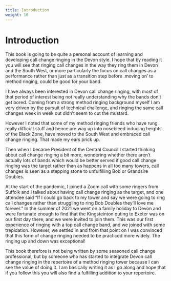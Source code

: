 ```yaml
---
title: Introduction
weight: 10
---
```


# Introduction
This book is going to be quite a personal account of learning and developing call change ringing in the Devon style. I hope that by reading it you will see that ringing call changes in the way they ring them in Devon and the South West, or more particularly the focus on call changes as a performance rather than just as a transition step before .moving on’ to method ringing, could be good for your band.

I have always been interested in Devon call change ringing, with most of that period of interest being not really understanding why the bands don’t get bored. Coming from a strong method ringing background myself I am very driven by the pursuit of technical challenge, and ringing the same call changes week in week out didn’t seem to cut the mustard.

However I noted that some of my method ringing friends who have rung really difficult stuff and hence are way up into nosebleed inducing heights of the Black Zone, have moved to the South West and embraced call change ringing. That made my ears prick up.

Then when I became President of the Central Council I started thinking about call change ringing a bit more, wondering whether there aren’t actually lots of bands which would be better served if good call change ringing was the target rather than as happens in all too many towers, call changes is seen as a stepping stone to unfulfilling Bob or Grandsire Doubles.

At the start of the pandemic, I joined a Zoom call with some ringers from Suffolk and I talked about having call change ringing as the target, and one attendee said “If I could go back to my tower and say we were going to ring call changes rather than struggling to ring Bob Doubles they’ll love me forever.”
In the summer of 2021 we went on a family holiday to Devon and were fortunate enough to find that the Kingsteinton outing to Exeter was on our first day there, and we were invited to join them. This was our first experience of ringing with a top call change band, and we joined with some trepidation. However, we settled in and from that point on I was convinced that this form of change ringing needed to be practiced more widely. The ringing up and down was exceptional!

This book therefore is not being written by some seasoned call change professional, but by someone who has started to integrate Devon call change ringing in the repertoire of a method ringing tower because I can see the value of doing it. I am basically writing it as I go along and hope that if you follow this you will also find a fulfilling addition to your repertoire.
